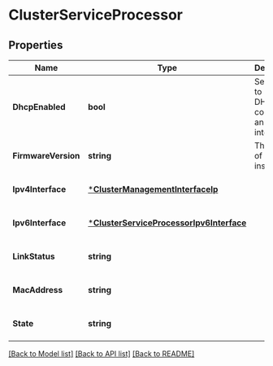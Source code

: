 # ClusterServiceProcessor

## Properties
Name | Type | Description | Notes
------------ | ------------- | ------------- | -------------
**DhcpEnabled** | **bool** | Set to true to use DHCP to configure an IPv4 interface. | [optional] [default to null]
**FirmwareVersion** | **string** | The version of firmware installed. | [optional] [default to null]
**Ipv4Interface** | [***ClusterManagementInterfaceIp**](cluster_management_interface_ip.md) |  | [optional] [default to null]
**Ipv6Interface** | [***ClusterServiceProcessorIpv6Interface**](cluster_service_processor_ipv6_interface.md) |  | [optional] [default to null]
**LinkStatus** | **string** |  | [optional] [default to null]
**MacAddress** | **string** |  | [optional] [default to null]
**State** | **string** |  | [optional] [default to null]

[[Back to Model list]](../README.md#documentation-for-models) [[Back to API list]](../README.md#documentation-for-api-endpoints) [[Back to README]](../README.md)


